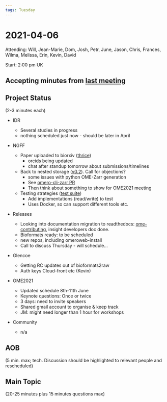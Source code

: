 ```yaml
---
tags: Tuesday
---
```


# 2021-04-06

Attending: Will, Jean-Marie, Dom, Josh, Petr, June, Jason, Chris, Frances, Wilma, Melissa, Erin, Kevin, David

Start: 2:00 pm UK

## Accepting minutes from [last meeting](https://github.com/ome/meeting-minutes)

## Project Status

(2-3 minutes each)

- IDR
  - Several studies in progress
  - nothing scheduled just now - should be later in April

- NGFF
  - Paper uploaded to biorxiv ([thrice](https://www.biorxiv.org/search/ngff))
    - orcids being updated
    - chat after standup tomorrow about submissions/timelines
  - Back to nested storage ([v0.2](https://github.com/ome/ngff/pull/40)). Call for objections?
    - some issues with python OME-Zarr generation
    - See [omero-cli-zarr PR](https://github.com/ome/omero-cli-zarr/pull/59)
    - Then think about something to show for OME2021 meeting
  - Testing strategies ([test suite](https://github.com/ome/ome_zarr_test_suite))
    - Add implementations (read/write) to test
    - Uses Docker, so can support different tools etc.

- Releases
   -  Looking into documentation migration to readthedocs: [ome-contributing](https://ome-contributing.readthedocs.io/en/latest/), insight developers doc done.
   -  Bioformats ready: to be scheduled
   -  new repos, including omeroweb-install
   -  Call to discuss Thursday - will schedule...

- Glencoe
  - Getting RC updates out of bioformats2raw
  - Auth keys Cloud-front etc (Kevin)

- OME2021
  - Updated schedule 8th-11th June
  - Keynote questions: Once or twice
  - 3 days: need to invite speakers
  - Shared gmail account to organise & keep track
  - JM: might need longer than 1 hour for workshops

- Community
  - n/a

## AOB

(5 min. max; tech. Discussion should be highlighted to relevant people and rescheduled)

## Main Topic

(20-25 minutes plus 15 minutes questions max)
